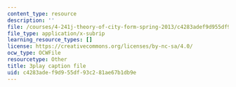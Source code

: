 ```yaml
---
content_type: resource
description: ''
file: /courses/4-241j-theory-of-city-form-spring-2013/c4283adef9d955df93c281ae67b1db9e_qBrYZb6tdo4.vtt
file_type: application/x-subrip
learning_resource_types: []
license: https://creativecommons.org/licenses/by-nc-sa/4.0/
ocw_type: OCWFile
resourcetype: Other
title: 3play caption file
uid: c4283ade-f9d9-55df-93c2-81ae67b1db9e
---
```

